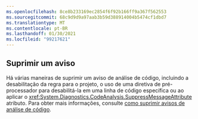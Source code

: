 ```yaml
---
ms.openlocfilehash: 8ce8b233169ec2854f6f92b166ff9a367f562553
ms.sourcegitcommit: 68c9d9d9a97aab3b59d388914004b5474cf1dbd7
ms.translationtype: MT
ms.contentlocale: pt-BR
ms.lasthandoff: 01/30/2021
ms.locfileid: "99217621"
---
```

## <a name="suppress-a-warning"></a>Suprimir um aviso

Há várias maneiras de suprimir um aviso de análise de código, incluindo a desabilitação da regra para o projeto, o uso de uma diretiva de pré-processador para desabilitá-la em uma linha de código específica ou ao aplicar o <xref:System.Diagnostics.CodeAnalysis.SuppressMessageAttribute> atributo. Para obter mais informações, consulte [como suprimir avisos de análise de código](../../docs/fundamentals/code-analysis/suppress-warnings.md).
